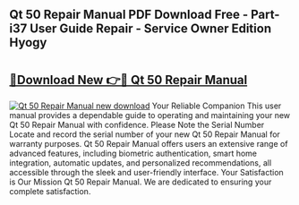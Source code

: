 ## Qt 50 Repair Manual PDF Download Free - Part-i37 User Guide Repair - Service Owner Edition Hyogy

# <h2><a href="http://bc6543.oget.top/?id=Qt+50+Repair+Manual">🔗Download New 👉🔴 Qt 50 Repair Manual</a></h2>

[![Qt 50 Repair Manual new download](https://i.imgur.com/5g1atiW.png)](http://bc6543.oget.top/?id=Qt+50+Repair+Manual)
Your Reliable Companion This user manual provides a dependable guide to operating and maintaining your new Qt 50 Repair Manual with confidence. Please Note the Serial Number Locate and record the serial number of your new Qt 50 Repair Manual for warranty purposes. Qt 50 Repair Manual offers users an extensive range of advanced features, including biometric authentication, smart home integration, automatic updates, and personalized recommendations, all accessible through the sleek and user-friendly interface. Your Satisfaction is Our Mission Qt 50 Repair Manual. We are dedicated to ensuring your complete satisfaction.
